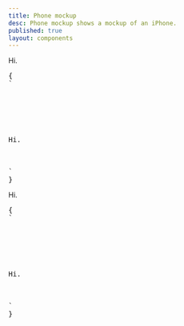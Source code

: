```yaml
---
title: Phone mockup
desc: Phone mockup shows a mockup of an iPhone.
published: true
layout: components
---
```


<script>
  import Component from "$components/Component.svelte"
  import ClassTable from "$components/ClassTable.svelte"
  import BrowserSupport from "$components/BrowserSupport.svelte"
  import { prefix } from '$lib/stores';
  import { replace } from '$lib/actions';
</script>

<ClassTable
data="{[
  { type:'component', class: 'mockup-phone', desc: 'Container element' },
]}"
/>

<Component title="iPhone mockup">
<div class="mockup-phone">
  <div class="camera"></div> 
  <div class="display">
    <div class="artboard artboard-demo phone-1">Hi.</div>
  </div>
</div>
<pre slot="html" use:replace={{ to: $prefix }}>{
`<div class="$$mockup-phone">
  <div class="$$camera"></div> 
  <div class="$$display">
    <div class="$$artboard $$artboard-demo $$phone-1">Hi.</div>
  </div>
</div>`
}</pre>
</Component>

<Component title="With color">
<div class="mockup-phone border-primary">
  <div class="camera"></div> 
  <div class="display">
    <div class="artboard artboard-demo phone-1">Hi.</div>
  </div>
</div>
<pre slot="html" use:replace={{ to: $prefix }}>{
`<div class="$$mockup-phone border-primary">
  <div class="$$camera"></div> 
  <div class="$$display">
    <div class="$$artboard $$artboard-demo $$phone-1">Hi.</div>
  </div>
</div>`
}</pre>
</Component>
